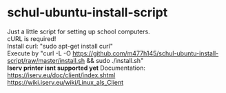 # schul-ubuntu-install-script
Just a little script for setting up school computers.<br>
cURL is required!<br>
Install curl: "sudo apt-get install curl"<br>
Execute by "curl -L -O https://github.com/m477h145/schul-ubuntu-install-script/raw/master/install.sh && sudo ./install.sh"<br>
<b>Iserv printer isnt supported yet</b>
Documentation:<br>
https://iserv.eu/doc/client/index.shtml<br>
https://wiki.iserv.eu/wiki/Linux_als_Client
